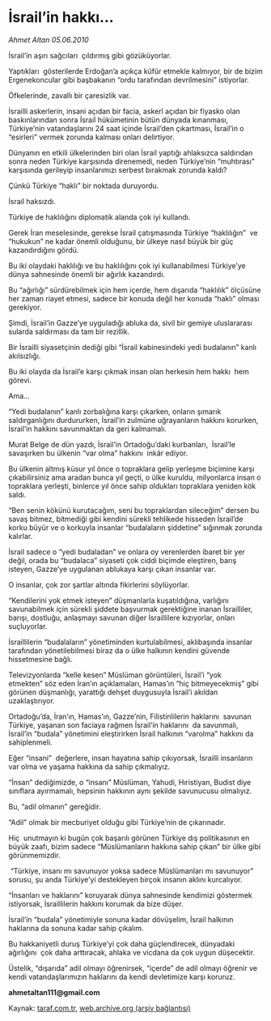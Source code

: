 # İsrail’in hakkı... 

*Ahmet Altan 05.06.2010*

<div class="yazi">
<p>İsrail’in aşırı sağcıları  çıldırmış gibi gözüküyorlar.</p>
<p>Yaptıkları  gösterilerde Erdoğan’a açıkça küfür etmekle kalmıyor, bir de bizim Ergenekoncular gibi başbakanın “ordu tarafından devrilmesini” istiyorlar.</p>
<p>Öfkelerinde, zavallı bir çaresizlik var.</p>
<p>İsrailli askerlerin, insani açıdan bir facia, askerî açıdan bir fiyasko olan baskınlarından sonra İsrail hükümetinin bütün dünyada kınanması, Türkiye’nin vatandaşlarını 24 saat içinde İsrail’den çıkartması, İsrail’in o “esirleri” vermek zorunda kalması onları delirtiyor.</p>
<p>Dünyanın en etkili ülkelerinden biri olan İsrail yaptığı ahlaksızca saldırıdan sonra neden Türkiye karşısında direnemedi, neden Türkiye’nin “muhtırası” karşısında gerileyip insanlarımızı serbest bırakmak zorunda kaldı?</p>
<p>Çünkü Türkiye “haklı” bir noktada duruyordu.</p>
<p>İsrail haksızdı.</p>
<p>Türkiye de haklılığını diplomatik alanda çok iyi kullandı.</p>
<p>Gerek İran meselesinde, gerekse İsrail çatışmasında Türkiye “haklılığın”  ve “hukukun” ne kadar önemli olduğunu, bir ülkeye nasıl büyük bir güç kazandırdığını gördü.</p>
<p>Bu iki olaydaki haklılığı ve bu haklılığını çok iyi kullanabilmesi Türkiye’ye dünya sahnesinde önemli bir ağırlık kazandırdı.</p>
<p>Bu “ağırlığı” sürdürebilmek için hem içerde, hem dışarıda “haklılık” ölçüsüne her zaman riayet etmesi, sadece bir konuda değil her konuda “haklı” olması gerekiyor.</p>
<p>Şimdi, İsrail’in Gazze’ye uyguladığı abluka da, sivil bir gemiye uluslararası sularda saldırması da tam bir rezillik.</p>
<p>Bir İsrailli siyasetçinin dediği gibi “İsrail kabinesindeki yedi budalanın” kanlı akılsızlığı.</p>
<p>Bu iki olayda da İsrail’e karşı çıkmak insan olan herkesin hem hakkı  hem görevi.</p>
<p>Ama...</p>
<p>“Yedi budalanın” kanlı zorbalığına karşı çıkarken, onların şımarık saldırganlığını durdururken, İsrail’in zulmüne uğrayanların hakkını korurken, İsrail’in hakkını savunmaktan da geri kalmamalı.</p>
<p>Murat Belge de dün yazdı, İsrail’in Ortadoğu’daki kurbanları,  İsrail’le savaşırken bu ülkenin “var olma” hakkını  inkâr ediyor.</p>
<p>Bu ülkenin altmış küsur yıl önce o topraklara gelip yerleşme biçimine karşı çıkabilirsiniz ama aradan bunca yıl geçti, o ülke kuruldu, milyonlarca insan o topraklara yerleşti, binlerce yıl önce sahip oldukları topraklara yeniden kök saldı.</p>
<p>“Ben senin kökünü kurutacağım, seni bu topraklardan sileceğim” dersen bu savaş bitmez, bitmediği gibi kendini sürekli tehlikede hisseden İsrail’de korku büyür ve o korkuyla insanlar “budalaların şiddetine” sığınmak zorunda kalırlar.</p>
<p>İsrail sadece o “yedi budaladan” ve onlara oy verenlerden ibaret bir yer değil, orada bu “budalaca” siyaseti çok ciddi biçimde eleştiren, barış isteyen, Gazze’ye uygulanan ablukaya karşı çıkan insanlar var.</p>
<p>O insanlar, çok zor şartlar altında fikirlerini söylüyorlar.</p>
<p>“Kendilerini yok etmek isteyen” düşmanlarla kuşatıldığına, varlığını savunabilmek için sürekli şiddete başvurmak gerektiğine inanan İsrailliler, barışı, dostluğu, anlaşmayı savunan diğer İsraillilere kızıyorlar, onları suçluyorlar.</p>
<p>İsraillilerin “budalaların” yönetiminden kurtulabilmesi, aklıbaşında insanlar tarafından yönetilebilmesi biraz da o ülke halkının kendini güvende hissetmesine bağlı.</p>
<p>Televizyonlarda “kelle kesen” Müslüman görüntüleri, İsrail’i “yok etmekten” söz eden İran’ın açıklamaları, Hamas’ın “hiç bitmeyecekmiş” gibi görünen düşmanlığı, yarattığı dehşet duygusuyla İsrail’i akıldan uzaklaştırıyor.</p>
<p>Ortadoğu’da, İran’ın, Hamas’ın, Gazze’nin, Filistinlilerin haklarını  savunan Türkiye, yaşanan son faciaya rağmen İsrail’in haklarını  da savunmalı, İsrail’in “budala” yönetimini eleştirirken İsrail halkının “varolma” hakkını da sahiplenmeli.</p>
<p>Eğer “insani”  değerlere, insan hayatına sahip çıkıyorsak, İsrailli insanların var olma ve yaşama hakkına da sahip çıkmalıyız.</p>
<p>“İnsan” dediğimizde, o “insanı” Müslüman, Yahudi, Hıristiyan, Budist diye sınıflara ayırmamalı, hepsinin hakkının aynı şekilde savunucusu olmalıyız.</p>
<p>Bu, “adil olmanın” gereğidir.</p>
<p>“Adil” olmak bir mecburiyet olduğu gibi Türkiye’nin de çıkarınadır.</p>
<p>Hiç  unutmayın ki bugün çok başarılı görünen Türkiye dış politikasının en büyük zaafı, bizim sadece “Müslümanların hakkına sahip çıkan” bir ülke gibi görünmemizdir.</p>
<p> “Türkiye, insanı mı savunuyor yoksa sadece Müslümanları mı savunuyor” sorusu, şu anda Türkiye’yi destekleyen birçok insanın aklını kurcalıyor.</p>
<p>“İnsanları ve haklarını” koruyarak dünya sahnesinde kendimizi göstermek istiyorsak, İsraillilerin hakkını korumak da bize düşer.</p>
<p>İsrail’in “budala” yönetimiyle sonuna kadar dövüşelim, İsrail halkının haklarına da sonuna kadar sahip çıkalım.</p>
<p>Bu hakkaniyetli duruş Türkiye’yi çok daha güçlendirecek, dünyadaki ağırlığını  çok daha arttıracak, ahlaka ve vicdana da çok uygun düşecektir.</p>
<p>Üstelik, “dışarıda” adil olmayı öğrenirsek, “içerde” de adil olmayı öğrenir ve kendi vatandaşlarımızın haklarını da kendi devletimize karşı koruruz.</p>
<p><b>ahmetaltan111@gmail.com</b></p></div>

Kaynak: [taraf.com.tr](http://www.taraf.com.tr:80/ahmet-altan/makale-israil-in-hakki.htm), [web.archive.org (arşiv bağlantısı)](http://web.archive.org/web/20100608124508/http://www.taraf.com.tr:80/ahmet-altan/makale-israil-in-hakki.htm)
